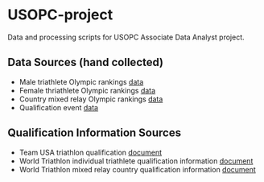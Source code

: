# USOPC-project

Data and processing scripts for USOPC Associate Data Analyst project.

## Data Sources (hand collected)
- Male triathlete Olympic rankings [data](https://triathlon.org/rankings/olympic_qualification/male)
- Female thriathlete Olympic rankings [data](https://triathlon.org/rankings/olympic_qualification/female)
- Country mixed relay Olympic rankings [data](https://triathlon.org/rankings/mixed_relay_olympic_qualification)
- Qualification event [data](https://triathlon.org/events)

## Qualification Information Sources

- Team USA triathlon qualification [document](https://www.teamusa.org/-/media/USA_Triathlon/PDF/Elite-International/2022/USAT_2024_OLY_Athlete-Selection-Procedures.pdf?la=en&hash=1A4201013D433EDC33E937B8F28023BE16F74872)
- World Triathlon individual triathlete qualification information [document](https://triathlon.org/about/download_file/world_triathlon_individual_olympic_qualification_ranking_criteria)
- World Triathlon mixed relay country qualification information [document](https://triathlon.org/about/download_file/world_triathlon_mixed_relay_olympic_qualification_ranking_criteria1)

